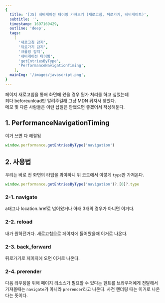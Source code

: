 ```yaml
---
{
  title: '[JS] 네비게이션 타이밍 가져오기 (새로고침, 뒤로가기, 네비게이트)',
  subtitle: '',
  timestamp: 1697169429,
  outline: 'deep',
  tags:
    [
      '새로고침 감지',
      '뒤로가기 감지',
      '크롤링 감지',
      '네비게이션 타이밍',
      'getEntriesByType',
      'PerformanceNavigationTiming',
    ],
  mainImg: '/images/javascript.png',
}
---
```


<PostDetailHeader />

페이지 새로고침을 통해 화면에 왔을 경우 뭔가 처리를 하고 싶었는데  
죄다 beforeunload만 알려주길래 그냥 MDN 뒤져서 찾았다.  
메모 및 다른 사람들은 이런 삽질은 안했으면 좋겠어서 작성해둔다.

## 1. PerformanceNavigationTiming

이거 쓰면 다 해결됨

```js
window.performance.getEntriesByType('navigation')
```

## 2. 사용법

우리는 바로 전 화면의 타입을 봐야하니 위 코드에서 이렇게 `type`만 가져온다.

```js
window.performance.getEntriesByType('navigation')?.[0]?.type
```

### 2-1. navigate

a태그나 location.href로 넘어왔거나 아래 3개의 경우가 아니면 이거다.

### 2-2. reload

내가 원하던거다. 새로고침으로 페이지에 들어왔을때 이거로 나온다.

### 2-3. back_forward

뒤로가기로 페이지에 오면 이거로 나온다.

### 2-4. prerender

다음 라우팅을 위해 페이지 리소스가 필요할 수 있다는 힌트를 브라우저에게 전달해서 가져올때는 `navigate`가 아니라 `prerender`라고 나온다. 사전 렌더링 때는 이거로 나온다는 뜻이다.
